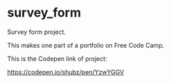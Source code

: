 # survey_form
Survey form project.

This makes one part of a portfolio on Free Code Camp.

This is the Codepen link of project:

https://codepen.io/shubz/pen/YzwYGGV
